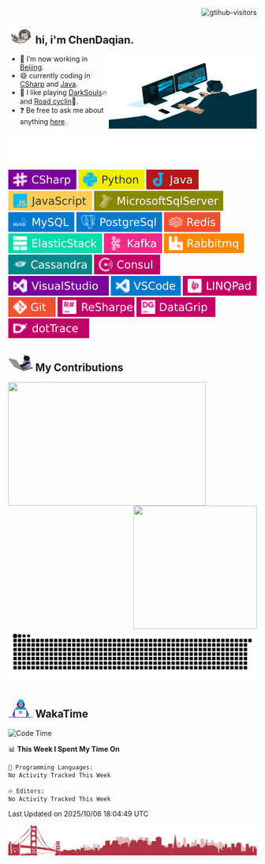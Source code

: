 <a href="https://visitor-badge.laobi.icu/">
    <img align="right" src="https://visitor-badge.laobi.icu/badge?page_id=Chendaqian.Chendaqian&left_color=red&left_text=Visitors" title="gtihub-visitors" alt="gtihub-visitors" />
</a>
 
<div>

## <img src="/images/hi.gif" width="50"> hi, i'm ChenDaqian.
<img align="right" alt="GIF" src="/images/code.gif" width="300" height="150" title="do what you like, and do it best">

- :telescope: I’m now working in [Beijing](https://english.beijing.gov.cn/).
- :smile: currently coding in [CSharp](https://learn.microsoft.com/en-us/dotnet/csharp) and [Java](https://dev.java). 
- :gift_heart: I like playing [DarkSouls](https://www.xbox.com/en-us/games/store/DARK-SOULS-III/BW2XDRNSCCPZ):fire: and [Road cyclin](https://chendaqian.github.io/sport-records/):bicyclist:.
- :question: Be free to ask me about anything [here](https://github.com/ChenDaqian/ChenDaqian/issues).

[![Typing SVG](/images/code.svg)](https://git.io/typing-svg)

[![sharp](/images/csharp.svg)](https://learn.microsoft.com/en-us/dotnet/csharp/tour-of-csharp/)
[![python](/images/python.svg)](https://www.python.org/)
[![java](/images/java.svg)](https://www.java.com/)
[![JavaScript](/images/js.svg)](https://developer.mozilla.org/en-US/docs/Web/JavaScript)
[![Microsoft SQL Server](/images/mssql.svg)](https://www.microsoft.com/en-us/sql-server/sql-server-downloads)
[![MySQL](/images/mysql.svg)](https://www.mysql.com/com/)
[![postgresql](/images/pgsql.svg)](https://www.postgresql.org/)
[![Redis](/images/redis.svg)](https://redis.io/)
[![elasticstack](/images/elasticstack.svg)](https://www.elastic.co/cn/)
[![apachekafka](/images/kafka.svg)](https://kafka.apache.org/)
[![rabbitmq](/images/rabbitmq.svg)](https://www.rabbitmq.com/)
[![apachecassandra](/images/cassandra.svg)](https://cassandra.apache.org/index.html)
[![consul](/images/consul.svg)](https://www.consul.io/)
[![Visual Studio](/images/visualstudio.svg)](https://visualstudio.microsoft.com/z)
[![VS Code](/images/vscode.svg)](https://code.visualstudio.com/)
[![LINQPad](/images/linqpad.svg)](https://www.linqpad.net/)
[![Git](/images/git.svg)](https://git-scm.com/)
[![resharper](/images/resharper.svg)](https://www.jetbrains.com/resharper/)
[![datagrip](/images/datagrip.svg)](https://www.jetbrains.com/datagrip/)
[![dotTrace](/images/dottrace.svg)](https://www.jetbrains.com/profiler/)

</div>

## <img src="/images/mc.gif" width="50"> My Contributions

<!-- github统计组件 -->
<img align="left" style="width: 400px;height: 250px;max-width: 100%;padding-right: 0px;" src="https://github-readme-stats.vercel.app/api?username=ChenDaqian&show_icons=true&hide_border=true">
<img align="right" style="max-width: 100%;height: 250px;width: 250px;padding-left: 0px;" src="https://github-readme-stats.vercel.app/api/top-langs/?username=ChenDaqian&hide_border=true">

[![commit snk](https://raw.githubusercontent.com/chendaqian/chendaqian/output/github-contribution-grid-snake.svg)](https://github.com/Platane/snk)

## <img alt="GIF" src="/images/dev.gif" width="50" /> WakaTime

<!--START_SECTION:waka-->
![Code Time](http://img.shields.io/badge/Code%20Time-6%2C144%20hrs%2022%20mins-blue)

📊 **This Week I Spent My Time On** 

```text
💬 Programming Languages: 
No Activity Tracked This Week

🔥 Editors: 
No Activity Tracked This Week
```


 Last Updated on 2025/10/06 18:04:49 UTC
<!--END_SECTION:waka-->

![end.webp](/images/end.webp)
